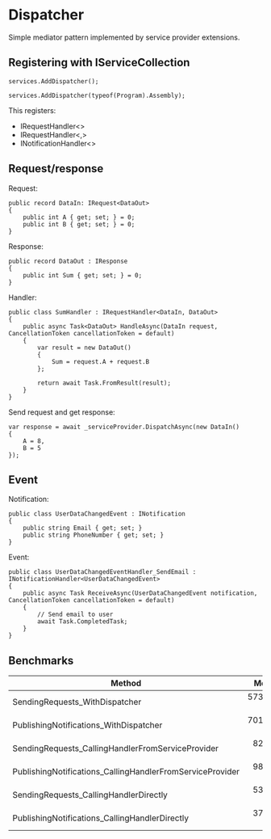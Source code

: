 # Dispatcher

Simple mediator pattern implemented by service provider extensions.

## Registering with IServiceCollection

```
services.AddDispatcher();
```
```
services.AddDispatcher(typeof(Program).Assembly);
```

This registers:
- IRequestHandler<>
- IRequestHandler<,>
- INotificationHandler<>

## Request/response

Request:
```
public record DataIn: IRequest<DataOut>
{
    public int A { get; set; } = 0;
    public int B { get; set; } = 0;
}
```

Response:
```
public record DataOut : IResponse
{
    public int Sum { get; set; } = 0;
}
```

Handler:
```
public class SumHandler : IRequestHandler<DataIn, DataOut>
{
    public async Task<DataOut> HandleAsync(DataIn request, CancellationToken cancellationToken = default)
    {
        var result = new DataOut()
        {
            Sum = request.A + request.B
        };

        return await Task.FromResult(result);
    }
}
```

Send request and get response:
```
var response = await _serviceProvider.DispatchAsync(new DataIn()
{
    A = 8,
    B = 5
});
```

## Event

Notification:
```
public class UserDataChangedEvent : INotification
{
    public string Email { get; set; }
    public string PhoneNumber { get; set; }
}
```

Event:
```
public class UserDataChangedEventHandler_SendEmail : INotificationHandler<UserDataChangedEvent>
{
    public async Task ReceiveAsync(UserDataChangedEvent notification, CancellationToken cancellationToken = default)
    {
        // Send email to user
        await Task.CompletedTask;
    }
}
```

## Benchmarks

| Method                                                    | Mean      | Error     | StdDev    | Median    |
|---------------------------------------------------------- |----------:|----------:|----------:|----------:|
| SendingRequests_WithDispatcher                            | 573.78 ns | 11.348 ns | 13.069 ns | 569.44 ns |
| PublishingNotifications_WithDispatcher                    | 701.46 ns | 13.842 ns | 17.999 ns | 703.28 ns |
| SendingRequests_CallingHandlerFromServiceProvider         |  82.97 ns |  1.669 ns |  2.228 ns |  82.59 ns |
| PublishingNotifications_CallingHandlerFromServiceProvider |  98.64 ns |  1.967 ns |  3.446 ns |  97.96 ns |
| SendingRequests_CallingHandlerDirectly                    |  53.99 ns |  1.111 ns |  2.829 ns |  53.45 ns |
| PublishingNotifications_CallingHandlerDirectly            |  37.72 ns |  0.940 ns |  2.620 ns |  36.92 ns |


